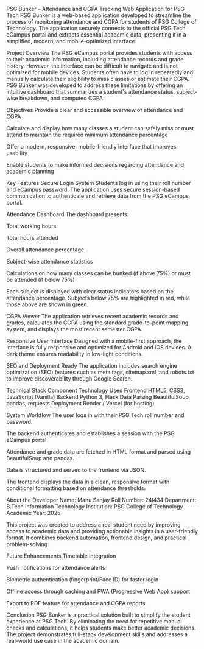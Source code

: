 PSG Bunker – Attendance and CGPA Tracking Web Application for PSG Tech
PSG Bunker is a web-based application developed to streamline the process of monitoring attendance and CGPA for students of PSG College of Technology. The application securely connects to the official PSG Tech eCampus portal and extracts essential academic data, presenting it in a simplified, modern, and mobile-optimized interface.

Project Overview
The PSG eCampus portal provides students with access to their academic information, including attendance records and grade history. However, the interface can be difficult to navigate and is not optimized for mobile devices. Students often have to log in repeatedly and manually calculate their eligibility to miss classes or estimate their CGPA. PSG Bunker was developed to address these limitations by offering an intuitive dashboard that summarizes a student's attendance status, subject-wise breakdown, and computed CGPA.

Objectives
Provide a clear and accessible overview of attendance and CGPA

Calculate and display how many classes a student can safely miss or must attend to maintain the required minimum attendance percentage

Offer a modern, responsive, mobile-friendly interface that improves usability

Enable students to make informed decisions regarding attendance and academic planning

Key Features
Secure Login System
Students log in using their roll number and eCampus password. The application uses secure session-based communication to authenticate and retrieve data from the PSG eCampus portal.

Attendance Dashboard
The dashboard presents:

Total working hours

Total hours attended

Overall attendance percentage

Subject-wise attendance statistics

Calculations on how many classes can be bunked (if above 75%) or must be attended (if below 75%)

Each subject is displayed with clear status indicators based on the attendance percentage. Subjects below 75% are highlighted in red, while those above are shown in green.

CGPA Viewer
The application retrieves recent academic records and grades, calculates the CGPA using the standard grade-to-point mapping system, and displays the most recent semester CGPA.

Responsive User Interface
Designed with a mobile-first approach, the interface is fully responsive and optimized for Android and iOS devices. A dark theme ensures readability in low-light conditions.

SEO and Deployment Ready
The application includes search engine optimization (SEO) features such as meta tags, sitemap.xml, and robots.txt to improve discoverability through Google Search.

Technical Stack
Component	Technology Used
Frontend	HTML5, CSS3, JavaScript (Vanilla)
Backend	Python 3, Flask
Data Parsing	BeautifulSoup, pandas, requests
Deployment	Render / Vercel (for hosting)

System Workflow
The user logs in with their PSG Tech roll number and password.

The backend authenticates and establishes a session with the PSG eCampus portal.

Attendance and grade data are fetched in HTML format and parsed using BeautifulSoup and pandas.

Data is structured and served to the frontend via JSON.

The frontend displays the data in a clean, responsive format with conditional formatting based on attendance thresholds.

About the Developer
Name: Manu Sanjay
Roll Number: 24I434
Department: B.Tech Information Technology
Institution: PSG College of Technology
Academic Year: 2025

This project was created to address a real student need by improving access to academic data and providing actionable insights in a user-friendly format. It combines backend automation, frontend design, and practical problem-solving.

Future Enhancements
Timetable integration

Push notifications for attendance alerts

Biometric authentication (fingerprint/Face ID) for faster login

Offline access through caching and PWA (Progressive Web App) support

Export to PDF feature for attendance and CGPA reports

Conclusion
PSG Bunker is a practical solution built to simplify the student experience at PSG Tech. By eliminating the need for repetitive manual checks and calculations, it helps students make better academic decisions. The project demonstrates full-stack development skills and addresses a real-world use case in the academic domain.
